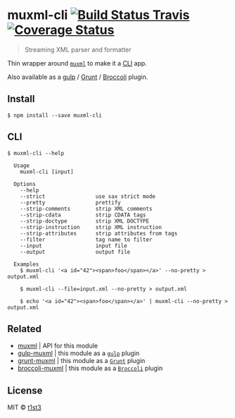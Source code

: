 # muxml-cli [![Build Status Travis](https://travis-ci.org/t1st3/muxml-cli.svg?branch=master)](https://travis-ci.org/t1st3/muxml-cli) [![Coverage Status](https://coveralls.io/repos/github/t1st3/muxml-cli/badge.svg?branch=master)](https://coveralls.io/github/t1st3/muxml-cli?branch=master)

> Streaming XML parser and formatter

Thin wrapper around [`muxml`](https://github.com/t1st3/muxml) to make it a [CLI](https://en.wikipedia.org/wiki/Command-line_interface) app.

Also available as a [gulp](https://github.com/t1st3/gulp-muxml) / [Grunt](https://github.com/t1st3/grunt-muxml) / [Broccoli](https://github.com/t1st3/broccoli-muxml) plugin.


## Install

```
$ npm install --save muxml-cli
```


## CLI

```
$ muxml-cli --help

  Usage
    muxml-cli [input]

  Options
    --help
    --strict                use sax strict mode
    --pretty                prettify
    --strip-comments        strip XML comments
    --strip-cdata           strip CDATA tags
    --strip-doctype         strip XML DOCTYPE
    --strip-instruction     strip XML instruction
    --strip-attributes      strip attributes from tags
    --filter                tag name to filter
    --input                 input file
    --output                output file

  Examples
    $ muxml-cli '<a id="42"><span>foo</span></a>' --no-pretty > output.xml
    
    $ muxml-cli --file=input.xml --no-pretty > output.xml

    $ echo '<a id="42"><span>foo</span></a>' | muxml-cli --no-pretty > output.xml
```

## Related

* [muxml](https://github.com/t1st3/muxml) | API for this module
* [gulp-muxml](https://github.com/t1st3/gulp-muxml) | this module as a [`gulp`](http://gulpjs.com/) plugin
* [grunt-muxml](https://github.com/t1st3/grunt-muxml) | this module as a [`Grunt`](http://gruntjs.com/) plugin
* [broccoli-muxml](https://github.com/t1st3/broccoli-muxml) | this module as a [`Broccoli`](http://broccolijs.com/) plugin


## License

MIT © [t1st3](http://tiste.org)
